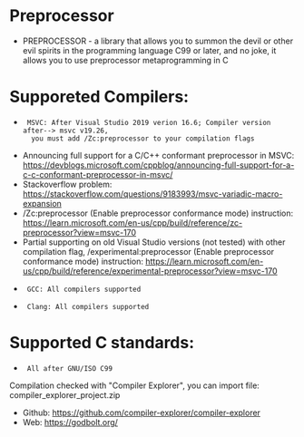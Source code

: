 # Preprocessor
 * PREPROCESSOR - a library that allows you to summon the devil or other evil spirits in the programming language C99 or later, and no joke, it allows you to use preprocessor metaprogramming in C
 
 # Supporeted Compilers:
 *      MSVC: After Visual Studio 2019 verion 16.6;	Compiler version after--> msvc v19.26, 
         you must add /Zc:preprocessor to your compilation flags
 - Announcing full support for a C/C++ conformant preprocessor in MSVC: https://devblogs.microsoft.com/cppblog/announcing-full-support-for-a-c-c-conformant-preprocessor-in-msvc/
 - Stackoverflow problem: https://stackoverflow.com/questions/9183993/msvc-variadic-macro-expansion
 - /Zc:preprocessor (Enable preprocessor conformance mode) instruction: https://learn.microsoft.com/en-us/cpp/build/reference/zc-preprocessor?view=msvc-170
 - Partial supporting on old Visual Studio versions (not tested) with other compilation flag, /experimental:preprocessor (Enable preprocessor conformance mode) instruction: https://learn.microsoft.com/en-us/cpp/build/reference/experimental-preprocessor?view=msvc-170
 
 *      GCC: All compilers supported
 *      Clang: All compilers supported
 
 # Supported C standards:
 *      All after GNU/ISO C99
 
 Compilation checked with "Compiler Explorer", you can import file: compiler_explorer_project.zip
 * Github: https://github.com/compiler-explorer/compiler-explorer
 * Web: https://godbolt.org/
